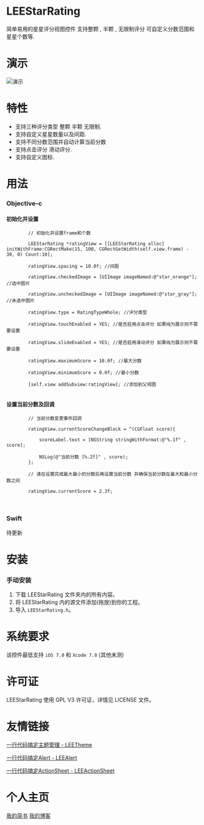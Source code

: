 # LEEStarRating

简单易用的星星评分视图控件 支持整颗 , 半颗 , 无限制评分 可自定义分数范围和星星个数等.

演示
==============
![演示](https://github.com/lixiang1994/LEEStarRating/blob/master/demo.gif)

特性
==============
- 支持三种评分类型 整颗 半颗 无限制.
- 支持自定义星星数量以及间距.
- 支持不同分数范围并自动计算当前分数
- 支持点击评分 滑动评分.
- 支持自定义图标.

用法
==============

### Objective-c

#### 初始化并设置

```
        // 初始化并设置frame和个数
        
        LEEStarRating *ratingView = [[LEEStarRating alloc] initWithFrame:CGRectMake(15, 100, CGRectGetWidth(self.view.frame) - 30, 0) Count:10]; 
        
        ratingView.spacing = 10.0f; //间距
        
        ratingView.checkedImage = [UIImage imageNamed:@"star_orange"]; //选中图片
        
        ratingView.uncheckedImage = [UIImage imageNamed:@"star_gray"]; //未选中图片
        
        ratingView.type = RatingTypeWhole; //评分类型
        
        ratingView.touchEnabled = YES; //是否启用点击评分 如果纯为展示则不需要设置
        
        ratingView.slideEnabled = YES; //是否启用滑动评分 如果纯为展示则不需要设置
        
        ratingView.maximumScore = 10.0f; //最大分数
        
        ratingView.minimumScore = 0.0f; //最小分数
        
        [self.view addSubview:ratingView]; //添加到父视图
        
```

#### 设置当前分数及回调

```
        // 当前分数变更事件回调
        
        ratingView.currentScoreChangeBlock = ^(CGFloat score){
            
            scoreLabel.text = [NSString stringWithFormat:@"%.1f" , score];
            
            NSLog(@"当前分数 [%.2f]" , score);
        };
        
        // 请在设置完成最大最小的分数后再设置当前分数 并确保当前分数在最大和最小分数之间
        
        ratingView.currentScore = 2.3f;
```
    
### Swift
待更新


安装
==============

### 手动安装

1. 下载 LEEStarRating 文件夹内的所有内容。
2. 将 LEEStarRating 内的源文件添加(拖放)到你的工程。
3. 导入 `LEEStarRating.h`。

系统要求
==============
该控件最低支持 `iOS 7.0` 和 `Xcode 7.0` (其他未测)

许可证
==============
LEEStarRating 使用 GPL V3 许可证，详情见 LICENSE 文件。

友情链接
==============
[一行代码搞定主题管理 - LEETheme](https://github.com/lixiang1994/LEETheme)

[一行代码搞定Alert - LEEAlert](https://github.com/lixiang1994/LEEAlert)

[一行代码搞定ActionSheet - LEEActionSheet](https://github.com/lixiang1994/LEEActionSheet)

个人主页
==============
[我的简书](http://www.jianshu.com/users/a6da0db100c8)
[我的博客](http://www.lee1994.com)
